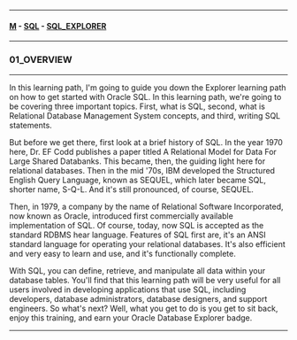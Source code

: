 
---

#### [M](https://github.com/ttltrk/TTT/blob/master/menu.md) - [SQL](https://github.com/ttltrk/TTT/blob/master/SQL/SQL.md) - [SQL_EXPLORER](https://github.com/ttltrk/TTT/blob/master/SQL/SQL_EXPLORER/SQL_EXPLORER.md)

---

### 01_OVERVIEW

---

In this learning path, I'm going to guide you down the Explorer learning path on how to get started with Oracle SQL. In this learning path, we're going to be covering three important topics. First, what is SQL, second, what is Relational Database Management System concepts, and third, writing SQL statements.

But before we get there, first look at a brief history of SQL. In the year 1970 here, Dr. EF Codd publishes a paper titled A Relational Model for Data For Large Shared Databanks. This became, then, the guiding light here for relational databases. Then in the mid '70s, IBM developed the Structured English Query Language, known as SEQUEL, which later became SQL, shorter name, S-Q-L. And it's still pronounced, of course, SEQUEL.

Then, in 1979, a company by the name of Relational Software Incorporated, now known as Oracle, introduced first commercially available implementation of SQL. Of course, today, now SQL is accepted as the standard RDBMS hear language. Features of SQL first are, it's an ANSI standard language for operating your relational databases. It's also efficient and very easy to learn and use, and it's functionally complete.

With SQL, you can define, retrieve, and manipulate all data within your database tables. You'll find that this learning path will be very useful for all users involved in developing applications that use SQL, including developers, database administrators, database designers, and support engineers. So what's next? Well, what you get to do is you get to sit back, enjoy this training, and earn your Oracle Database Explorer badge.

---
